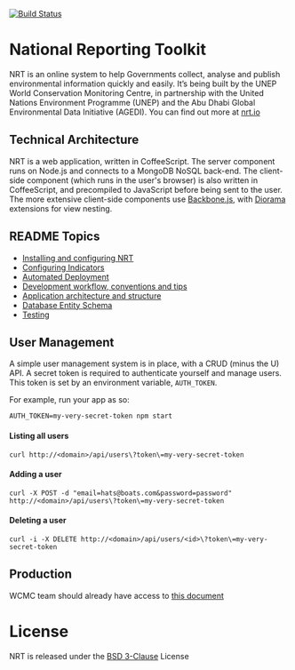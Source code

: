 [![Build Status](https://travis-ci.org/unepwcmc/NRT.png)](https://travis-ci.org/unepwcmc/NRT)

# National Reporting Toolkit

NRT is an online system to help Governments collect, analyse and publish
environmental information quickly and easily. It’s being built by the
UNEP World Conservation Monitoring Centre, in partnership with the
United Nations Environment Programme (UNEP) and the Abu Dhabi Global
Environmental Data Initiative (AGEDI). You can find out more at
[nrt.io](http://nrt.io)

## Technical Architecture
NRT is a web application, written in CoffeeScript. The server component
runs on Node.js and connects to a MongoDB NoSQL back-end. The client-side
component (which runs in the user's browser) is also written in CoffeeScript,
and precompiled to JavaScript before being sent to the user. The more extensive
client-side components use [Backbone.js](), with [Diorama]() extensions for view nesting.

## README Topics
* [Installing and configuring NRT](server/docs/Installation.md)
* [Configuring Indicators](server/docs/indicator_definitions.md)
* [Automated Deployment](server/docs/Deployment.md)
* [Development workflow, conventions and tips](server/docs/Tests.md)
* [Application architecture and structure](server/docs/App_Structure.md)
* [Database Entity Schema](server/docs/Schema.md)
* [Testing](server/docs/Tests.md)

## User Management

A simple user management system is in place, with a CRUD (minus the U)
API. A secret token is required to authenticate yourself and manage
users. This token is set by an environment variable, `AUTH_TOKEN`.

For example, run your app as so:

    AUTH_TOKEN=my-very-secret-token npm start

#### Listing all users

    curl http://<domain>/api/users\?token\=my-very-secret-token

#### Adding a user

    curl -X POST -d "email=hats@boats.com&password=password" http://<domain>/api/users\?token\=my-very-secret-token

#### Deleting a user

    curl -i -X DELETE http://<domain>/api/users/<id>\?token\=my-very-secret-token


## Production

WCMC team should already have access to [this document](https://docs.google.com/a/peoplesized.com/document/d/1dYMO3PJhRlTDQ2BEUUOcLwqX0IfJ5UP_UYyfQllnXeQ/)

# License

NRT is released under the [BSD 3-Clause](http://opensource.org/licenses/BSD-3-Clause) License

